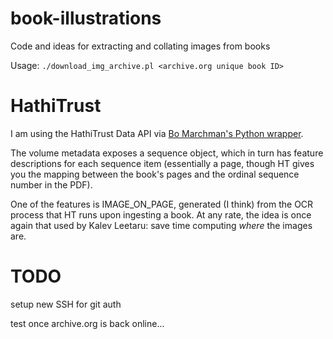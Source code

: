 # book-illustrations
Code and ideas for extracting and collating images from books

Usage: `./download_img_archive.pl <archive.org unique book ID>`


# HathiTrust

I am using the HathiTrust Data API via [Bo Marchman's Python wrapper](https://github.com/rlmv/hathitrust-api).

The volume metadata exposes a sequence object, which in turn has feature
descriptions for each sequence item (essentially a page, though HT gives you the
mapping between the book's pages and the ordinal sequence number in the PDF).

One of the features is IMAGE_ON_PAGE, generated (I think) from the OCR process
that HT runs upon ingesting a book. At any rate, the idea is once again that
used by Kalev Leetaru: save time computing *where* the images are.




# TODO

setup new SSH for git auth

test once archive.org is back online...
